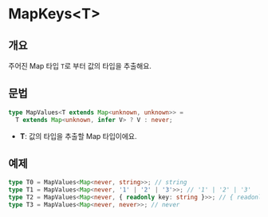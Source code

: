 # MapKeys\<T>

## 개요

주어진 Map 타입 `T`로 부터 값의 타입을 추출해요.

## 문법

```ts
type MapValues<T extends Map<unknown, unknown>> =
  T extends Map<unknown, infer V> ? V : never;
```

- **T**: 값의 타입을 추출할 Map 타입이에요.

## 예제

```ts
type T0 = MapValues<Map<never, string>>; // string
type T1 = MapValues<Map<never, '1' | '2' | '3'>>; // '1' | '2' | '3'
type T2 = MapValues<Map<never, { readonly key: string }>>; // { readonly key: string }
type T3 = MapValues<Map<never, never>>; // never
```
